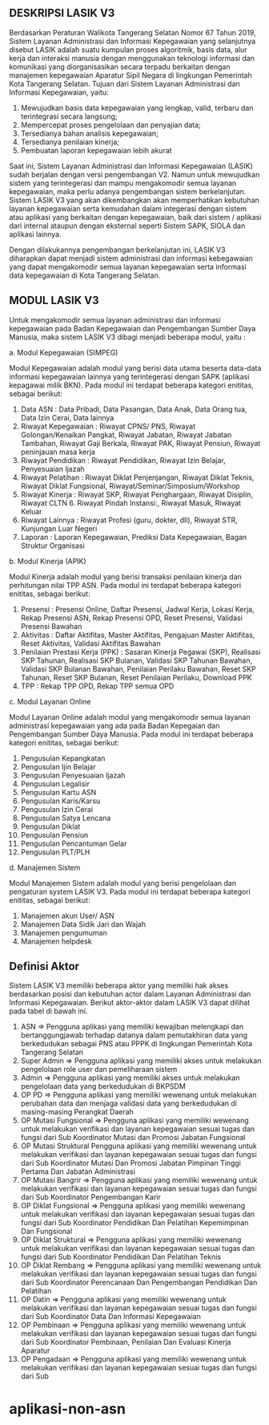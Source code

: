 ## DESKRIPSI LASIK V3

Berdasarkan Peraturan Walikota Tangerang Selatan Nomor 67 Tahun 2019, Sistem Layanan Administrasi dan Informasi Kepegawaian yang selanjutnya disebut LASIK adalah suatu kumpulan proses algoritmik, basis data, alur kerja dan interaksi manusia dengan menggunakan teknologi informasi dan komunikasi yang diorganisasikan secara terpadu berkaitan dengan manajemen kepegawaian Aparatur Sipil Negara di lingkungan Pemerintah Kota Tangerang Selatan. Tujuan dari Sistem Layanan Administrasi dan Informasi Kepegawaian, yaitu:

1. Mewujudkan basis data kepegawaian yang lengkap, valid, terbaru dan terintegrasi secara langsung;
2. Mempercepat proses pengelolaan dan penyajian data;
3. Tersedianya bahan analisis kepegawaian;
4. Tersedianya penilaian kinerja;
5. Pembuatan laporan kepegawaian lebih akurat

Saat ini, Sistem Layanan Administrasi dan Informasi Kepegawaian (LASIK) sudah berjalan dengan versi pengembangan V2. Namun untuk mewujudkan sistem yang terintegerasi dan mampu mengakomodir semua layanan kepegawaian, maka perlu adanya pengembangan sistem berkelanjutan. Sistem LASIK V3 yang akan dikembangkan akan memperhatikan kebutuhan layanan kepegawaian serta kemudahan dalam integerasi dengan sistem atau aplikasi yang berkaitan dengan kepegawaian, baik dari sistem / aplikasi dari internal ataupun dengan eksternal seperti Sistem SAPK, SIOLA dan aplikasi lainnya.

Dengan dilakukannya pengembangan berkelanjutan ini, LASIK V3 diharapkan dapat menjadi sistem administrasi dan informasi kebegawaian yang dapat mengakomodir semua layanan kepegawaian serta informasi data kepegawaian di Kota Tangerang Selatan.

## MODUL LASIK V3

Untuk mengakomodir semua layanan administrasi dan informasi kepegawaian pada Badan Kepegawaian dan Pengembangan Sumber Daya Manusia, maka sistem LASIK V3 dibagi menjadi beberapa modul, yaitu :

a. Modul Kepegawaian (SIMPEG)

Modul Kepegawaian adalah modul yang berisi data utama beserta data-data informasi kepegawaian lainnya yang terintegerasi dengan SAPK (aplikasi kepagawai milik BKN). Pada modul ini terdapat beberapa kategori enititas, sebagai berikut:

1. Data ASN : Data Pribadi, Data Pasangan, Data Anak, Data Orang tua, Data Izin Cerai, Data lainnya
2. Riwayat Kepegawaian : Riwayat CPNS/ PNS, Riwayat Golongan/Kenaikan Pangkat, Riwayat Jabatan, Riwayat Jabatan Tambahan, Riwayat Gaji Berkala, Riwayat PAK, Riwayat Pensiun, Riwayat peninjauan masa kerja
3. Riwayat Pendidikan : Riwayat Pendidikan, Riwayat Izin Belajar, Penyesuaian Ijazah
4. Riwayat Pelatihan : Riwayat Diklat Penjenjangan, Riwayat Diklat Teknis, Riwayat Diklat Fungsional, Riwayat/Seminar/Simposium/Workshop
5. Riwayat Kinerja : Riwayat SKP, Riwayat Penghargaan, Riwayat Disiplin, Riwayat CLTN 6. Riwayat Pindah Instansi:, Riwayat Masuk, Riwayat Keluar
6. Riwayat Lainnya : Riwayat Profesi (guru, dokter, dll), Riwayat STR, Kunjungan Luar Negeri
7. Laporan : Laporan Kepegawaian, Prediksi Data Kepegawaian, Bagan Struktur Organisasi

b. Modul Kinerja (APIK)

Modul Kinerja adalah modul yang berisi transaksi penilaian kinerja dan perhitungan nilai TPP ASN. Pada modul ini terdapat beberapa kategori enititas, sebagai berikut:

1. Presensi : Presensi Online, Daftar Presensi, Jadwal Kerja, Lokasi Kerja, Rekap Presensi ASN, Rekap Presensi OPD, Reset Presensi, Validasi Presensi Bawahan
2. Aktivitas : Daftar Aktifitas, Master Aktifitas, Pengajuan Master Aktifitas, Reset Aktivitas, Validasi Aktifitas Bawahan
3. Penilaian Prestasi Kerja (PPK) : Sasaran Kinerja Pegawai (SKP), Realisasi SKP Tahunan, Realisasi SKP Bulanan, Validasi SKP Tahunan Bawahan, Validasi SKP Bulanan Bawahan, Penilaian Perilaku Bawahan, Reset SKP Tahunan, Reset SKP Bulanan, Reset Penilaian Perilaku, Download PPK
4. TPP : Rekap TPP OPD, Rekap TPP semua OPD

c. Modul Layanan Online

Modul Layanan Online adalah modul yang mengakomodir semua layanan administrasi kepegawaian yang ada pada Badan Kepegaian dan Pengembangan Sumber Daya Manusia. Pada modul ini terdapat beberapa kategori enititas, sebagai berikut:

1. Pengusulan Kepangkatan
2. Pengusulan Ijin Belajar
3. Pengusulan Penyesuaian Ijazah
4. Pengusulan Legalisir
5. Pengusulan Kartu ASN
6. Pengusulan Karis/Karsu
7. Pengusulan Izin Cerai
8. Pengusulan Satya Lencana
9. Pengusulan Diklat
10. Pengusulan Pensiun
11. Pengusulan Pencantuman Gelar
12. Pengusulan PLT/PLH

d. Manajemen Sistem

Modul Manajemen Sistem adalah modul yang berisi pengelolaan dan pengaturan system LASIK V3. Pada modul ini terdapat beberapa kategori enititas, sebagai berikut:

1. Manajemen akun User/ ASN
2. Manajemen Data Sidik Jari dan Wajah
3. Manajemen pengumuman
4. Manajemen helpdesk

## Definisi Aktor

Sistem LASIK V3 memiliki beberapa aktor yang memiliki hak akses berdasarkan posisi dan kebutuhan actor dalam Layanan Administrasi dan Informasi Kepegawaian. Berikut aktor-aktor dalam LASIK V3 dapat dilihat pada tabel di bawah ini.

1. ASN => Pengguna aplikasi yang memiliki kewajiban melengkapi dan bertanggungjawab terhadap datanya dalam pemutakhiran data yang berkedudukan sebagai PNS atau PPPK di lingkungan Pemerintah Kota Tangerang Selatan
2. Super Admin => Pengguna aplikasi yang memiliki akses untuk melakukan pengelolaan role user dan pemeliharaan sistem
3. Admin => Pengguna aplikasi yang memiliki akses untuk melakukan pengelolaan data yang berkedudukan di BKPSDM
4. OP PD => Pengguna aplikasi yang memiliki wewenang untuk melakukan perubahan data dan menjaga validasi data yang berkedudukan di masing-masing Perangkat Daerah
5. OP Mutasi Fungsional => Pengguna aplikasi yang memiliki wewenang untuk melakukan verifikasi dan layanan kepegawaian sesuai tugas dan fungsi dari Sub Koordinator Mutasi dan Promosi Jabatan Fungsional
6. OP Mutasi Struktural
   Pengguna aplikasi yang memiliki wewenang untuk melakukan verifikasi dan layanan kepegawaian sesuai tugas dan fungsi dari Sub Koordinator Mutasi Dan Promosi Jabatan Pimpinan Tinggi Pertama Dan Jabatan Administrasi
7. OP Mutasi Bangrir => Pengguna aplikasi yang memiliki wewenang untuk melakukan verifikasi dan layanan kepegawaian sesuai tugas dan fungsi dari Sub Koordinator Pengembangan Karir
8. OP Diklat Fungsional => Pengguna aplikasi yang memiliki wewenang untuk melakukan verifikasi dan layanan kepegawaian sesuai tugas dan fungsi dari Sub Koordinator Pendidikan Dan Pelatihan Kepemimpinan Dan Fungsional
9. OP Diklat Struktural => Pengguna aplikasi yang memiliki wewenang untuk melakukan verifikasi dan layanan kepegawaian sesuai tugas dan fungsi dari Sub Koordinator Pendidikan Dan Pelatihan Teknis
10. OP Diklat Rembang => Pengguna aplikasi yang memiliki wewenang untuk melakukan verifikasi dan layanan kepegawaian sesuai tugas dan fungsi dari Sub Koordinator Perencanaan Dan Pengembangan Pendidikan Dan Pelatihan
11. OP Datin => Pengguna aplikasi yang memiliki wewenang untuk melakukan verifikasi dan layanan kepegawaian sesuai tugas dan fungsi dari Sub Koordinator Data Dan Informasi Kepegawaian
12. OP Pembinaan => Pengguna aplikasi yang memiliki wewenang untuk melakukan verifikasi dan layanan kepegawaian sesuai tugas dan fungsi dari Sub Koordinator Pembinaan, Penilaian Dan Evaluasi Kinerja Aparatur
13. OP Pengadaan => Pengguna aplikasi yang memiliki wewenang untuk melakukan verifikasi dan layanan kepegawaian sesuai tugas dan fungsi dari Sub
# aplikasi-non-asn
